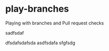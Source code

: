 # play-branches
Playing with branches and Pull request checks

sadfsdaf

dfsdafsdafsda
asdfsdafa
sfgfsdg
